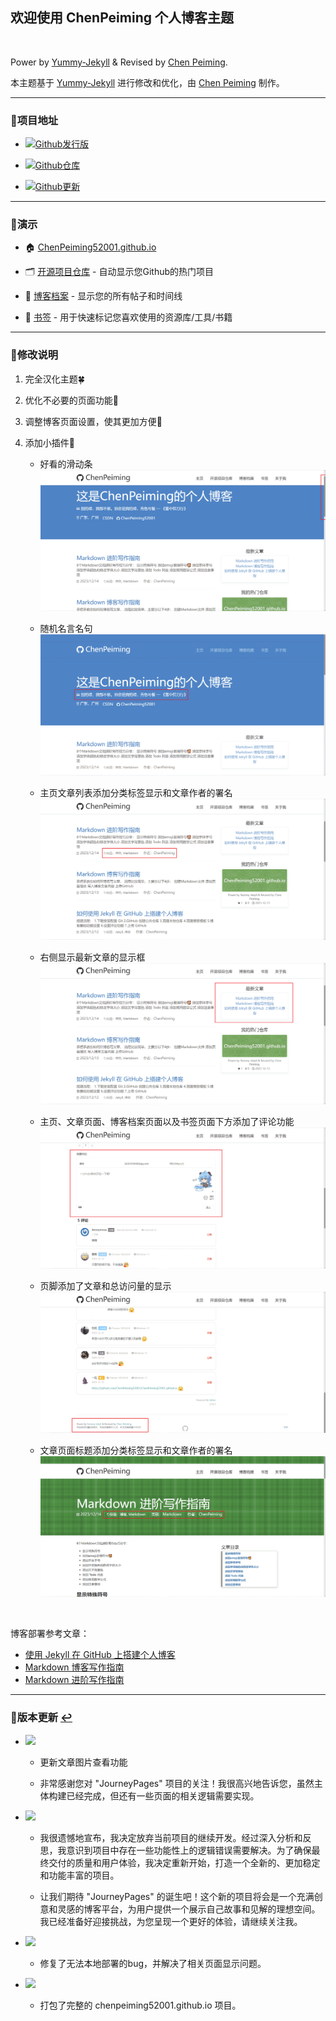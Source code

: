 ## 欢迎使用 ChenPeiming 个人博客主题

<br>

Power by [Yummy-Jekyll](https://github.com/DONGChuan/Yummy-Jekyll) & Revised by [Chen Peiming](https://github.com/ChenPeiming52001/ChenPeiming52001.github.io).

本主题基于 [Yummy-Jekyll](https://github.com/DONGChuan/Yummy-Jekyll) 进行修改和优化，由 [Chen Peiming](https://github.com/ChenPeiming52001/ChenPeiming52001.github.io) 制作。

---

### 🥰项目地址

- [![Github发行版](https://img.shields.io/badge/发行版-ChenPeiming52001.github.io-gree.svg)](https://github.com/ChenPeiming52001/ChenPeiming52001.github.io/releases)

- [![Github仓库](https://img.shields.io/badge/仓库-ChenPeiming52001.github.io-blue.svg)](https://github.com/ChenPeiming52001/ChenPeiming52001.github.io)

- [![Github更新](https://img.shields.io/badge/Github-版本更新-red.svg)](#user-content-版本更新-)

---

### 🎥演示

- 🏠 [ChenPeiming52001.github.io](https://chenpeiming52001.github.io/)

- 🗂 [开源项目仓库](https://chenpeiming52001.github.io/open-source) - 自动显示您Github的热门项目

- 📑 [博客档案](https://chenpeiming52001.github.io/blog) - 显示您的所有帖子和时间线

- 🔖 [书签](https://chenpeiming52001.github.io/bookmark) - 用于快速标记您喜欢使用的资源库/工具/书籍

---

### 🎉修改说明

1. 完全汉化主题🍀

2. 优化不必要的页面功能👾

3. 调整博客页面设置，使其更加方便💞

4. 添加小插件🎊

   - 好看的滑动条
   [![滑动条](/assets/images/README/readme-1.png)](/assets/images/README/readme-1.png)

   - 随机名言名句
   [![名言名句](/assets/images/README/readme-2.png)](/assets/images/README/readme-2.png)

   - 主页文章列表添加分类标签显示和文章作者的署名
   [![署名](/assets/images/README/readme-3.png)](/assets/images/README/readme-3.png)

   - 右侧显示最新文章的显示框
   [![文章](/assets/images/README/readme-4.png)](/assets/images/README/readme-4.png)

   - 主页、文章页面、博客档案页面以及书签页面下方添加了评论功能
   [![评论](/assets/images/README/readme-5.png)](/assets/images/README/readme-5.png)

   - 页脚添加了文章和总访问量的显示
   [![访问](/assets/images/README/readme-6.png)](/assets/images/README/readme-6.png)

   - 文章页面标题添加分类标签显示和文章作者的署名
   [![文章标题](/assets/images/README/readme-7.png)](/assets/images/README/readme-7.png)

<br>

博客部署参考文章：
- [使用 Jekyll 在 GitHub 上搭建个人博客](https://chenpeiming52001.github.io/jekyll/2023/12/12/create-blog.html)
- [Markdown 博客写作指南](https://chenpeiming52001.github.io/markdown/2023/12/13/Blog-Found.html)
- [Markdown 进阶写作指南](https://chenpeiming52001.github.io/markdown/2023/12/14/Blog-Advanced-Found.html)

---

### 🔧版本更新 [↩](#欢迎使用-chenpeiming-个人博客主题)

- [![](https://img.shields.io/badge/V2.1.0-2024.1.8更新-blue.svg)](https://github.com/ChenPeiming52001/ChenPeiming52001.github.io/releases/tag/v2024.1.8)
   - 更新文章图片查看功能

   - 非常感谢您对 "JourneyPages" 项目的关注！我很高兴地告诉您，虽然主体构建已经完成，但还有一些页面的相关逻辑需要实现。

- [![](https://img.shields.io/badge/V2.1.0-2023.12.29更新-blue.svg)](https://github.com/ChenPeiming52001/ChenPeiming52001.github.io/releases/tag/v2023.12.29)
   - 我很遗憾地宣布，我决定放弃当前项目的继续开发。经过深入分析和反思，我意识到项目中存在一些功能性上的逻辑错误需要解决。为了确保最终交付的质量和用户体验，我决定重新开始，打造一个全新的、更加稳定和功能丰富的项目。

   - 让我们期待 "JourneyPages" 的诞生吧！这个新的项目将会是一个充满创意和灵感的博客平台，为用户提供一个展示自己故事和见解的理想空间。我已经准备好迎接挑战，为您呈现一个更好的体验，请继续关注我。

- [![](https://img.shields.io/badge/V2.0.0-2023.12.28更新-blue.svg)](https://github.com/ChenPeiming52001/ChenPeiming52001.github.io/releases/tag/v2023.12.28)
   - 修复了无法本地部署的bug，并解决了相关页面显示问题。

- [![](https://img.shields.io/badge/V1.0.0-2023.12.22更新-blue.svg)](https://github.com/ChenPeiming52001/ChenPeiming52001.github.io/releases/tag/v2023.12.22)
   - 打包了完整的 chenpeiming52001.github.io 项目。
